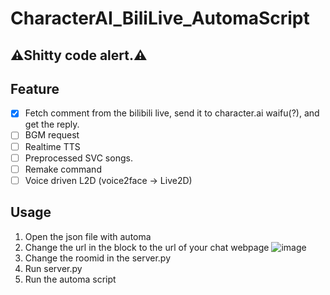 # CharacterAI_BiliLive_AutomaScript

## ⚠Shitty code alert.⚠
## Feature
- [x] Fetch comment from the bilibili live, send it to character.ai waifu(?), and get the reply.
- [ ] BGM request
- [ ] Realtime TTS
- [ ] Preprocessed SVC songs.
- [ ] Remake command
- [ ] Voice driven L2D (voice2face -> Live2D)
## Usage
1. Open the json file with automa
2. Change the url in the block to the url of your chat webpage
![image](https://user-images.githubusercontent.com/40137928/210173302-966098a8-7527-4e70-9721-c70f26ed074b.png)
3. Change the roomid in the server.py
4. Run server.py
5. Run the automa script
